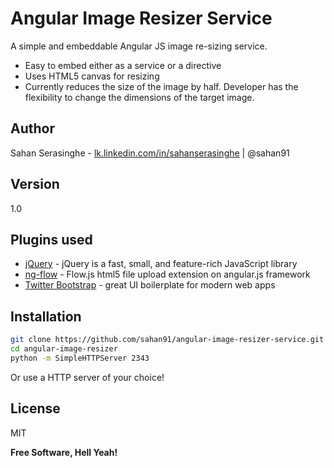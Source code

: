 Angular Image Resizer Service
=====================

A simple and embeddable Angular JS image re-sizing service.

  - Easy to embed either as a service or a directive
  - Uses HTML5 canvas for resizing
  - Currently reduces the size of the image by half. Developer has the flexibility to change the dimensions of the target image.
  
Author
----
Sahan Serasinghe - [lk.linkedin.com/in/sahanserasinghe] | @sahan91

Version
----

1.0

Plugins used
-----------

* [jQuery] - jQuery is a fast, small, and feature-rich JavaScript library
* [ng-flow] - Flow.js html5 file upload extension on angular.js framework
* [Twitter Bootstrap] - great UI boilerplate for modern web apps

Installation
--------------

```sh
git clone https://github.com/sahan91/angular-image-resizer-service.git
cd angular-image-resizer
python -m SimpleHTTPServer 2343
```
Or use a HTTP server of your choice!

License
----

MIT


**Free Software, Hell Yeah!**

[lk.linkedin.com/in/sahanserasinghe]:lk.linkedin.com/in/sahanserasinghe
[@sahan91]: @sahan91
[jQuery]:http://jquery.com/
[ng-flow]:https://github.com/flowjs/ng-flow
[Twitter Bootstrap]: http://getbootstrap.com/